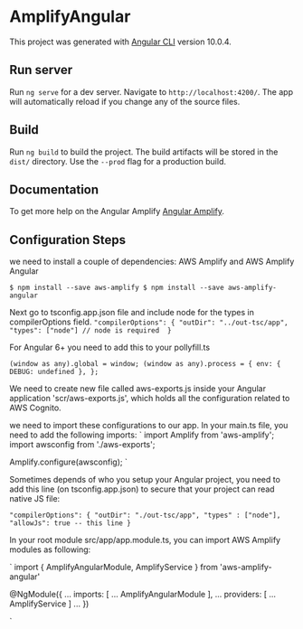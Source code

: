 # AmplifyAngular

This project was generated with [Angular CLI](https://github.com/angular/angular-cli) version 10.0.4.

## Run server

Run `ng serve` for a dev server. Navigate to `http://localhost:4200/`. The app will automatically reload if you change any of the source files.


## Build

Run `ng build` to build the project. The build artifacts will be stored in the `dist/` directory. Use the `--prod` flag for a production build.


## Documentation

To get more help on the Angular Amplify [Angular Amplify](https://docs.amplify.aws/start/q/integration/angular).


## Configuration Steps

we need to install a couple of dependencies: AWS Amplify and AWS Amplify Angular

`
$ npm install --save aws-amplify
$ npm install --save aws-amplify-angular
`

Next go to tsconfig.app.json file and include node for the types in compilerOptions field.
`
"compilerOptions": {
  "outDir": "../out-tsc/app",
  "types": ["node"] // node is required 
  }
`

 For Angular 6+ you need to add this to your pollyfill.ts

 `
 (window as any).global = window;
(window as any).process = {
  env: { DEBUG: undefined },
};
`

We need to create new file called aws-exports.js inside your Angular application 'scr/aws-exports.js', which holds all the configuration related to AWS Cognito.

 we need to import these configurations to our app. In your main.ts file, you need to add the following imports:
 `
import Amplify from 'aws-amplify';
import awsconfig from './aws-exports'; 

Amplify.configure(awsconfig);
 `

Sometimes depends of who you setup your Angular project, you need to add this line (on tsconfig.app.json) to secure that your project can read native JS file:

`
"compilerOptions": {
    "outDir": "./out-tsc/app",
    "types" : ["node"],
    "allowJs": true -- this line
  }
`


 In your root module src/app/app.module.ts, you can import AWS Amplify modules as following:

`
import { AmplifyAngularModule, AmplifyService } from 'aws-amplify-angular'

@NgModule({
  ...
  imports: [
    ...
    AmplifyAngularModule
  ],
  ...
  providers: [
    ...
    AmplifyService
  ]
  ...
})

`




